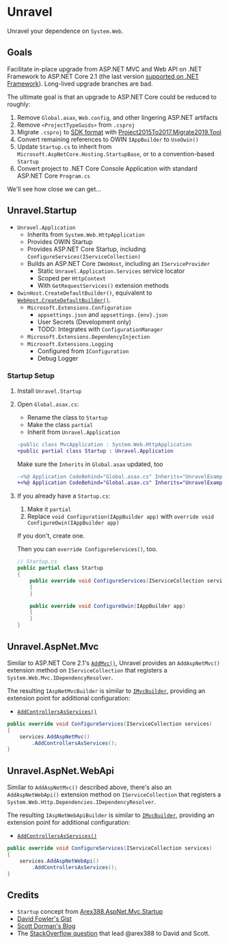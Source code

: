 # Unravel

Unravel your dependence on `System.Web`.

## Goals

Facilitate in-place upgrade from ASP.NET MVC and Web API on .NET Framework to ASP.NET Core 2.1 (the last version [supported on .NET Framework](https://dotnet.microsoft.com/platform/support/policy/aspnet#dotnet-core)). Long-lived upgrade branches are bad.

The ultimate goal is that an upgrade to ASP.NET Core could be reduced to roughly:
1. Remove `Global.asax`, `Web.config`, and other lingering ASP.NET artifacts
1. Remove `<ProjectTypeGuids>` from `.csproj`
1. Migrate `.csproj` to [SDK format](https://docs.microsoft.com/en-us/dotnet/core/project-sdk/overview) with [Project2015To2017.Migrate2019.Tool](https://github.com/hvanbakel/CsprojToVs2017)
1. Convert remaining references to OWIN `IAppBuilder` to `UseOwin()`
1. Update `Startup.cs` to inherit from `Microsoft.AspNetCore.Hosting.StartupBase`, or to a convention-based `Startup`
1. Convert project to .NET Core Console Application with standard ASP.NET Core `Program.cs`

We'll see how close we can get…

## Unravel.Startup

- `Unravel.Application`
  - Inherits from `System.Web.HttpApplication`
  - Provides OWIN Startup
  - Provides ASP.NET Core Startup, including `ConfigureServices(IServiceCollection)`
  - Builds an ASP.NET Core `IWebHost`, including an `IServiceProvider`
    - Static `Unravel.Application.Services` service locator
    - Scoped per `HttpContext`
    - With `GetRequestServices()` extension methods
- `OwinHost.CreateDefaultBuilder()`, equivalent to [`WebHost.CreateDefaultBuilder()`](https://docs.microsoft.com/en-us/dotnet/api/microsoft.aspnetcore.webhost.createdefaultbuilder?view=aspnetcore-2.1).
  - `Microsoft.Extensions.Configuration`
    - `appsettings.json` and `appsettings.{env}.json`
    - User Secrets (Development only)
    - TODO: Integrates with `ConfigurationManager`
  - `Microsoft.Extensions.DependencyInjection`
  - `Microsoft.Extensions.Logging`
    - Configured from `IConfiguration`
    - Debug Logger

### Startup Setup

1. Install `Unravel.Startup`
1. Open `Global.asax.cs`:
    - Rename the class to `Startup`
    - Make the class `partial`
    - Inherit from `Unravel.Application`

    ```diff
    -public class MvcApplication : System.Web.HttpApplication
    +public partial class Startup : Unravel.Application
    ```

    Make sure the `Inherits` in `Global.asax` updated, too

      ```diff
      -<%@ Application CodeBehind="Global.asax.cs" Inherits="UnravelExamples.Web.MvcApplication" Language="C#" %>
      +<%@ Application CodeBehind="Global.asax.cs" Inherits="UnravelExamples.Web.Startup" Language="C#" %>
      ```

1. If you already have a `Startup.cs`:
    1. Make it `partial`
    1. Replace `void Configuration(IAppBuilder app)` with `override void ConfigureOwin(IAppBuilder app)`

   If you don't, create one.

   Then you can `override ConfigureServices()`, too.

    ```csharp
    // Startup.cs
    public partial class Startup
    {
        public override void ConfigureServices(IServiceCollection services)
        {
        }

        public override void ConfigureOwin(IAppBuilder app)
        {
        }
    }
    ```

## Unravel.AspNet.Mvc

Similar to ASP.NET Core 2.1's [`AddMvc()`](https://docs.microsoft.com/en-us/dotnet/api/microsoft.extensions.dependencyinjection.mvcservicecollectionextensions.addmvc?view=aspnetcore-2.1), Unravel provides an `AddAspNetMvc()` extension method on `IServiceCollection` that registers a `System.Web.Mvc.IDependencyResolver`.

The resulting `IAspNetMvcBuilder` is similar to [`IMvcBuilder`](https://docs.microsoft.com/en-us/dotnet/api/microsoft.extensions.dependencyinjection.imvcbuilder?view=aspnetcore-2.1), providing an extension point for additional configuration:

- [`AddControllersAsServices()`](https://docs.microsoft.com/en-us/dotnet/api/microsoft.extensions.dependencyinjection.mvccoremvcbuilderextensions.addcontrollersasservices?view=aspnetcore-2.1)

```csharp
public override void ConfigureServices(IServiceCollection services)
{
    services.AddAspNetMvc()
        .AddControllersAsServices();
}
```

## Unravel.AspNet.WebApi

Similar to `AddAspNetMvc()` described above, there's also an `AddAspNetWebApi()` extension method on `IServiceCollection` that registers a `System.Web.Http.Dependencies.IDependencyResolver`.

The resulting `IAspNetWebApiBuilder` is similar to [`IMvcBuilder`](https://docs.microsoft.com/en-us/dotnet/api/microsoft.extensions.dependencyinjection.imvcbuilder?view=aspnetcore-2.1), providing an extension point for additional configuration:

- [`AddControllersAsServices()`](https://docs.microsoft.com/en-us/dotnet/api/microsoft.extensions.dependencyinjection.mvccoremvcbuilderextensions.addcontrollersasservices?view=aspnetcore-2.1)

```csharp
public override void ConfigureServices(IServiceCollection services)
{
    services.AddAspNetWebApi()
        .AddControllersAsServices();
}
```

## Credits

- `Startup` concept from [Arex388.AspNet.Mvc.Startup](https://github.com/arex388/Arex388.AspNet.Mvc.Startup)
- [David Fowler's Gist](https://gist.github.com/davidfowl/563a602936426a18f67cd77088574e61)
- [Scott Dorman's Blog](https://scottdorman.blog/2016/03/17/integrating-asp-net-core-dependency-injection-in-mvc-4/)
- The [StackOverflow question](https://stackoverflow.com/questions/43311099/how-to-create-dependency-injection-for-asp-net-mvc-5) that lead @arex388 to David and Scott.
